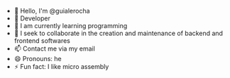 - 👋 Hello, I'm @guialerocha
- 👀 Developer
- 🌱 I am currently learning programming
- 💞️ I seek to collaborate in the creation and maintenance of backend and frontend softwares
- 📫 Contact me via my email
- 😄 Pronouns: he
- ⚡ Fun fact: I like micro assembly

<!---
guialerocha/guialerocha is a ✨ special ✨ repository because its `README.md` (this file) appears in your GitHub profile.
You can click the Preview link to see your changes.
--->
